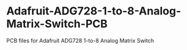 # Adafruit-ADG728-1-to-8-Analog-Matrix-Switch-PCB
PCB files for Adafruit ADG728 1-to-8 Analog Matrix Switch
